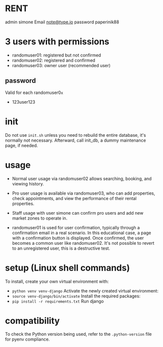 # RENT

admin simone
Email note@type.io
password paperinik88


# 3 users with permissions
- randomuser01: registered but not confirmed
- randomuser02: registered and confirmed
- randomuser03: owner user (recommended user)

## password
Valid for each randomuser0`x`
- 123user123


# init

Do not use `init.sh` unless you need to rebuild the entire database, it's normally not necessary.
Afterward, call init_db, a dummy maintenance page, if needed.

# usage
- Normal user usage via randomuser02 allows searching, booking, and viewing history.

- Pro user usage is available via randomuser03, who can add properties, check appointments, and view the performance of their rental properties.

- Staff usage with user simone can confirm pro users and add new market zones to operate in.

- randomuser01 is used for user confirmation, typically through a confirmation email in a real scenario. In this educational case, a page with a confirmation button is displayed. Once confirmed, the user becomes a common user like randomuser02. It's not possible to revert to an unregistered user, this is a destructive test.

# setup (Linux shell commands)
To install, create your own virtual environment with:
- `python venv venv-django`
Activate the newly created virtual environment:
- `source venv-django/bin/activate`
Install the required packages:
- `pip install -r requirements.txt`
Run django

# compatibility

To check the Python version being used, refer to the `.python-version` file for pyenv compliance.
